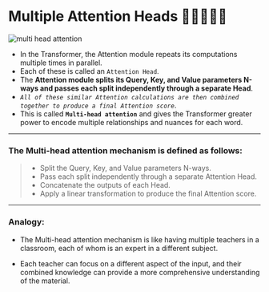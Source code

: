 # Multiple Attention Heads 🧘🏻🧘🏻‍♀️

![multi head attention](../assets/multi-head-attention.png)

- In the Transformer, the Attention module repeats its computations multiple times in parallel. 
- Each of these is called an `Attention Head`. 
- The **Attention module splits its Query, Key, and Value parameters N-ways and passes each split independently through a separate Head**. 
- *`All of these similar Attention calculations are then combined together to produce a final Attention score`*. 
- This is called **`Multi-head attention`** and gives the Transformer greater power to encode multiple relationships and nuances for each word.

---

### The Multi-head attention mechanism is defined as follows:

> - Split the Query, Key, and Value parameters N-ways.
> - Pass each split independently through a separate Attention Head.
> - Concatenate the outputs of each Head.
> - Apply a linear transformation to produce the final Attention score.

---

### Analogy:

- The Multi-head attention mechanism is like having multiple teachers in a classroom, each of whom is an expert in a different subject.

- Each teacher can focus on a different aspect of the input, and their combined knowledge can provide a more comprehensive understanding of the material.